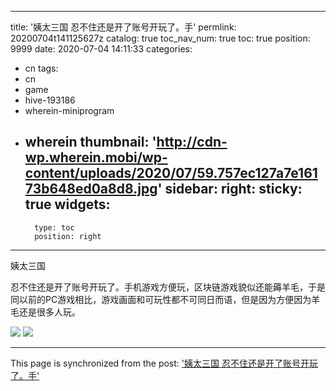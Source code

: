 
---
title: '姨太三国 忍不住还是开了账号开玩了。手'
permlink: 20200704t141125627z
catalog: true
toc_nav_num: true
toc: true
position: 9999
date: 2020-07-04 14:11:33
categories:
- cn
tags:
- cn
- game
- hive-193186
- wherein-miniprogram
- wherein
thumbnail: 'http://cdn-wp.wherein.mobi/wp-content/uploads/2020/07/59.757ec127a7e16173b648ed0a8d8.jpg'
sidebar:
    right:
        sticky: true
widgets:
    -
        type: toc
        position: right
---


姨太三国

忍不住还是开了账号开玩了。手机游戏方便玩，区块链游戏貌似还能薅羊毛，于是同以前的PC游戏相比，游戏画面和可玩性都不可同日而语，但是因为方便因为羊毛还是很多人玩。

<img src="http://cdn-wp.wherein.mobi/wp-content/uploads/2020/07/59.757ec127a7e16173b648ed0a8d8.jpg" />

<img src="http://cdn-wp.wherein.mobi/wp-content/uploads/2020/07/46.fd05619a9dda3afdb0ba9650f87.jpg" />

- - -

This page is synchronized from the post: ['姨太三国 忍不住还是开了账号开玩了。手'](https://steemit.com/@m18207319997/20200704t141125627z)
